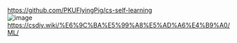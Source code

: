 https://github.com/PKUFlyingPig/cs-self-learning  
![image](https://github.com/GinChoYen/Anthony/assets/22329486/cfb0ad68-544b-49ed-b12d-532a7f76ef7b)  
https://csdiy.wiki/%E6%9C%BA%E5%99%A8%E5%AD%A6%E4%B9%A0/ML/  
